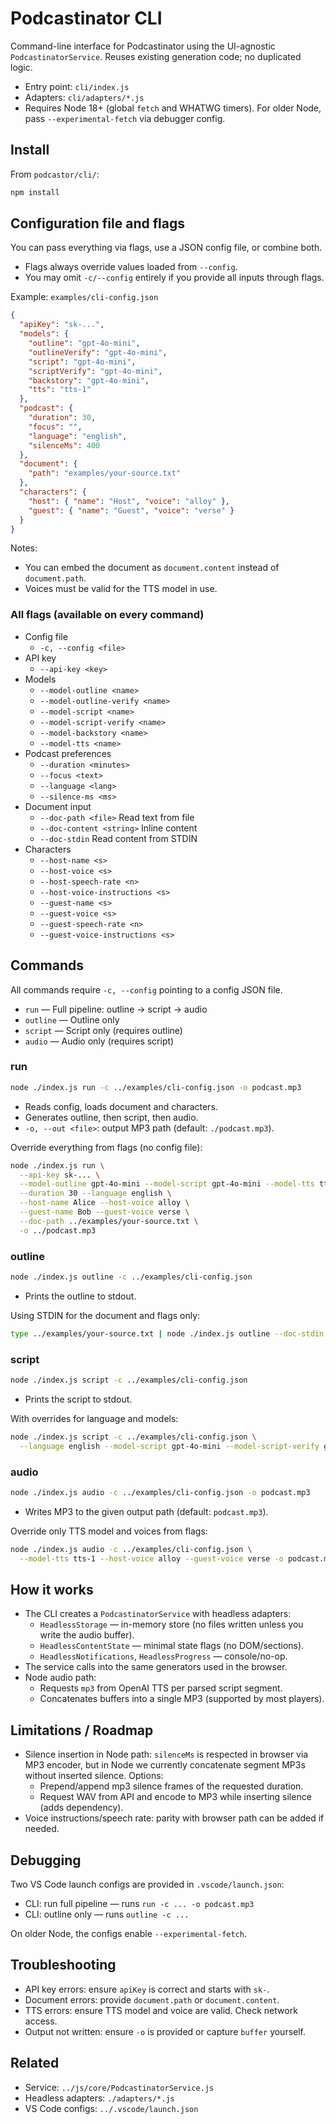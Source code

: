 # Podcastinator CLI

Command-line interface for Podcastinator using the UI-agnostic `PodcastinatorService`. Reuses existing generation code; no duplicated logic.

- Entry point: `cli/index.js`
- Adapters: `cli/adapters/*.js`
- Requires Node 18+ (global `fetch` and WHATWG timers). For older Node, pass `--experimental-fetch` via debugger config.

## Install

From `podcastor/cli/`:

```bash
npm install
```

## Configuration file and flags

You can pass everything via flags, use a JSON config file, or combine both.

- Flags always override values loaded from `--config`.
- You may omit `-c/--config` entirely if you provide all inputs through flags.

Example: `examples/cli-config.json`

```json
{
  "apiKey": "sk-...",
  "models": {
    "outline": "gpt-4o-mini",
    "outlineVerify": "gpt-4o-mini",
    "script": "gpt-4o-mini",
    "scriptVerify": "gpt-4o-mini",
    "backstory": "gpt-4o-mini",
    "tts": "tts-1"
  },
  "podcast": {
    "duration": 30,
    "focus": "",
    "language": "english",
    "silenceMs": 400
  },
  "document": {
    "path": "examples/your-source.txt"
  },
  "characters": {
    "host": { "name": "Host", "voice": "alloy" },
    "guest": { "name": "Guest", "voice": "verse" }
  }
}
```

Notes:
- You can embed the document as `document.content` instead of `document.path`.
- Voices must be valid for the TTS model in use.

### All flags (available on every command)

- Config file
  - `-c, --config <file>`
- API key
  - `--api-key <key>`
- Models
  - `--model-outline <name>`
  - `--model-outline-verify <name>`
  - `--model-script <name>`
  - `--model-script-verify <name>`
  - `--model-backstory <name>`
  - `--model-tts <name>`
- Podcast preferences
  - `--duration <minutes>`
  - `--focus <text>`
  - `--language <lang>`
  - `--silence-ms <ms>`
- Document input
  - `--doc-path <file>` Read text from file
  - `--doc-content <string>` Inline content
  - `--doc-stdin` Read content from STDIN
- Characters
  - `--host-name <s>`
  - `--host-voice <s>`
  - `--host-speech-rate <n>`
  - `--host-voice-instructions <s>`
  - `--guest-name <s>`
  - `--guest-voice <s>`
  - `--guest-speech-rate <n>`
  - `--guest-voice-instructions <s>`

## Commands

All commands require `-c, --config` pointing to a config JSON file.

- `run` — Full pipeline: outline → script → audio
- `outline` — Outline only
- `script` — Script only (requires outline)
- `audio` — Audio only (requires script)

### run

```bash
node ./index.js run -c ../examples/cli-config.json -o podcast.mp3
```

- Reads config, loads document and characters.
- Generates outline, then script, then audio.
- `-o, --out <file>`: output MP3 path (default: `./podcast.mp3`).

Override everything from flags (no config file):

```bash
node ./index.js run \
  --api-key sk-... \
  --model-outline gpt-4o-mini --model-script gpt-4o-mini --model-tts tts-1 \
  --duration 30 --language english \
  --host-name Alice --host-voice alloy \
  --guest-name Bob --guest-voice verse \
  --doc-path ../examples/your-source.txt \
  -o ../podcast.mp3
```

### outline

```bash
node ./index.js outline -c ../examples/cli-config.json
```

- Prints the outline to stdout.

Using STDIN for the document and flags only:

```bash
type ../examples/your-source.txt | node ./index.js outline --doc-stdin --api-key sk-... --model-outline gpt-4o-mini
```

### script

```bash
node ./index.js script -c ../examples/cli-config.json
```

- Prints the script to stdout.

With overrides for language and models:

```bash
node ./index.js script -c ../examples/cli-config.json \
  --language english --model-script gpt-4o-mini --model-script-verify gpt-4o-mini
```

### audio

```bash
node ./index.js audio -c ../examples/cli-config.json -o podcast.mp3
```

- Writes MP3 to the given output path (default: `podcast.mp3`).

Override only TTS model and voices from flags:

```bash
node ./index.js audio -c ../examples/cli-config.json \
  --model-tts tts-1 --host-voice alloy --guest-voice verse -o podcast.mp3
```

## How it works

- The CLI creates a `PodcastinatorService` with headless adapters:
  - `HeadlessStorage` — in-memory store (no files written unless you write the audio buffer).
  - `HeadlessContentState` — minimal state flags (no DOM/sections).
  - `HeadlessNotifications`, `HeadlessProgress` — console/no-op.
- The service calls into the same generators used in the browser.
- Node audio path:
  - Requests `mp3` from OpenAI TTS per parsed script segment.
  - Concatenates buffers into a single MP3 (supported by most players).

## Limitations / Roadmap

- Silence insertion in Node path: `silenceMs` is respected in browser via MP3 encoder, but in Node we currently concatenate segment MP3s without inserted silence. Options:
  - Prepend/append mp3 silence frames of the requested duration.
  - Request WAV from API and encode to MP3 while inserting silence (adds dependency).
- Voice instructions/speech rate: parity with browser path can be added if needed.

## Debugging

Two VS Code launch configs are provided in `.vscode/launch.json`:

- CLI: run full pipeline — runs `run -c ... -o podcast.mp3`
- CLI: outline only — runs `outline -c ...`

On older Node, the configs enable `--experimental-fetch`.

## Troubleshooting

- API key errors: ensure `apiKey` is correct and starts with `sk-`.
- Document errors: provide `document.path` or `document.content`.
- TTS errors: ensure TTS model and voice are valid. Check network access.
- Output not written: ensure `-o` is provided or capture `buffer` yourself.

## Related

- Service: `../js/core/PodcastinatorService.js`
- Headless adapters: `./adapters/*.js`
- VS Code configs: `../.vscode/launch.json`
